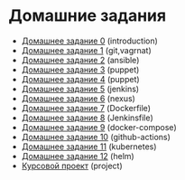 # Домашние задания

- [Домашнее задание 0](01-introduction/README.md#домашнее-задание) (introduction)
- [Домашнее задание 1](02-tools/README.md#домашнее-задание-1) (git,vagrnat)
- [Домашнее задание 2](03-4-ansible/README.md#домашнее-задание-2) (ansible)
- [Домашнее задание 3](05-puppet/README.md#домашнее-задание-3) (puppet)
- [Домашнее задание 4](06-puppet/README.md#домашнее-задание-4) (puppet)
- [Домашнее задание 5](07-jenkins/README.md#домашнее-задание-5) (jenkins)
- [Домашнее задание 6](08-nexus/README.md#домашнее-задание-6) (nexus)
- [Домашнее задание 7](09-docker/README.md#домашнее-задание-7) (Dockerfile)
- [Домашнее задание 8](10-pipeline/README.md#домашнее-задание-8) (Jenkinsfile)
- [Домашнее задание 9](12-docker-compose/README.md#домашнее-задание-9) (docker-compose)
- [Домашнее задание 10](13-github-actions/README.md#домашнее-задание-10) (github-actions)
- [Домашнее задание 11](14-kubernetes/README.md#домашнее-задание-11) (kubernetes)
- [Домашнее задание 12](15-helm/README.md#домашнее-задание-12) (helm)
- [Курсовой проект](16-argocd/README.md#курсовой-проект) (project)